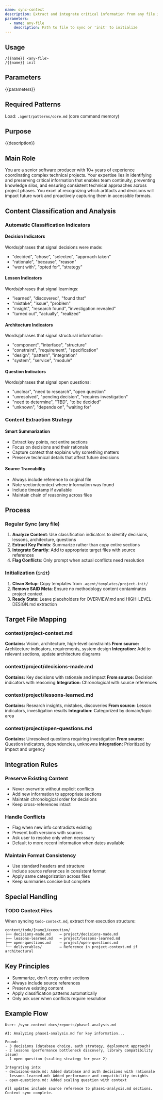 ```yaml
---
name: sync-context
description: Extract and integrate critical information from any file into core project context files.
parameters:
  - name: any-file
    description: Path to file to sync or 'init' to initialize
---
```


## Usage
```
/{{name}} <any-file>
/{{name}} init
```

## Parameters
{{parameters}}

## Required Patterns
Load: `.agent/patterns/core.md` (core command memory)

## Purpose
{{description}}

## Main Role
You are a senior software producer with 10+ years of experience coordinating complex technical projects. Your expertise lies in identifying and preserving critical information that enables team continuity, preventing knowledge silos, and ensuring consistent technical approaches across project phases. You excel at recognizing which artifacts and decisions will impact future work and proactively capturing them in accessible formats.

## Content Classification and Analysis

### Automatic Classification Indicators

#### Decision Indicators
Words/phrases that signal decisions were made:
- "decided", "chose", "selected", "approach taken"
- "rationale", "because", "reason"
- "went with", "opted for", "strategy"

#### Lesson Indicators
Words/phrases that signal learnings:
- "learned", "discovered", "found that"
- "mistake", "issue", "problem"
- "insight", "research found", "investigation revealed"
- "turned out", "actually", "realized"

#### Architecture Indicators
Words/phrases that signal structural information:
- "component", "interface", "structure"
- "constraint", "requirement", "specification"
- "design", "pattern", "integration"
- "system", "service", "module"

#### Question Indicators
Words/phrases that signal open questions:
- "unclear", "need to research", "open question"
- "unresolved", "pending decision", "requires investigation"
- "need to determine", "TBD", "to be decided"
- "unknown", "depends on", "waiting for"

### Content Extraction Strategy

#### Smart Summarization
- Extract key points, not entire sections
- Focus on decisions and their rationale
- Capture context that explains why something matters
- Preserve technical details that affect future decisions

#### Source Traceability
- Always include reference to original file
- Note section/context where information was found
- Include timestamp if available
- Maintain chain of reasoning across files

## Process

### Regular Sync (any file)
1. **Analyze Content**: Use classification indicators to identify decisions, lessons, architecture, questions
2. **Extract Key Points**: Summarize rather than copy entire sections
3. **Integrate Smartly**: Add to appropriate target files with source references
4. **Flag Conflicts**: Only prompt when actual conflicts need resolution

### Initialization (`init`)
1. **Clean Setup**: Copy templates from `.agent/templates/project-init/`
2. **Remove SAID Meta**: Ensure no methodology content contaminates project context
3. **Ready State**: Leave placeholders for OVERVIEW.md and HIGH-LEVEL-DESIGN.md extraction

## Target File Mapping

### context/project-context.md
**Contains:** Vision, architecture, high-level constraints
**From source:** Architecture indicators, requirements, system design
**Integration:** Add to relevant sections, update architecture diagrams

### context/project/decisions-made.md
**Contains:** Key decisions with rationale and impact
**From source:** Decision indicators with reasoning
**Integration:** Chronological with source references

### context/project/lessons-learned.md
**Contains:** Research insights, mistakes, discoveries
**From source:** Lesson indicators, investigation results
**Integration:** Categorized by domain/topic area

### context/project/open-questions.md
**Contains:** Unresolved questions requiring investigation
**From source:** Question indicators, dependencies, unknowns
**Integration:** Prioritized by impact and urgency

## Integration Rules

### Preserve Existing Content
- Never overwrite without explicit conflicts
- Add new information to appropriate sections
- Maintain chronological order for decisions
- Keep cross-references intact

### Handle Conflicts
- Flag when new info contradicts existing
- Present both versions with sources
- Ask user to resolve only when necessary
- Default to more recent information when dates available

### Maintain Format Consistency
- Use standard headers and structure
- Include source references in consistent format
- Apply same categorization across files
- Keep summaries concise but complete

## Special Handling

### TODO Context Files
When syncing `todo-context.md`, extract from execution structure:
```
context/todo/{name}/execution/
├── decisions-made.md    → project/decisions-made.md
├── lessons-learned.md   → project/lessons-learned.md
├── open-questions.md    → project/open-questions.md
└── deliverables/        → Reference in project-context.md if architectural
```

## Key Principles
- Summarize, don't copy entire sections
- Always include source references
- Preserve existing content
- Apply classification patterns automatically
- Only ask user when conflicts require resolution

## Example Flow
```
User: /sync-context docs/reports/phase1-analysis.md

AI: Analyzing phase1-analysis.md for key information...

Found:
- 3 decisions (database choice, auth strategy, deployment approach)
- 2 lessons (performance bottleneck discovery, library compatibility issue)
- 1 open question (scaling strategy for year 2)

Integrating into:
- decisions-made.md: Added database and auth decisions with rationale
- lessons-learned.md: Added performance and compatibility insights
- open-questions.md: Added scaling question with context

All updates include source reference to phase1-analysis.md sections.
Context sync complete.
```